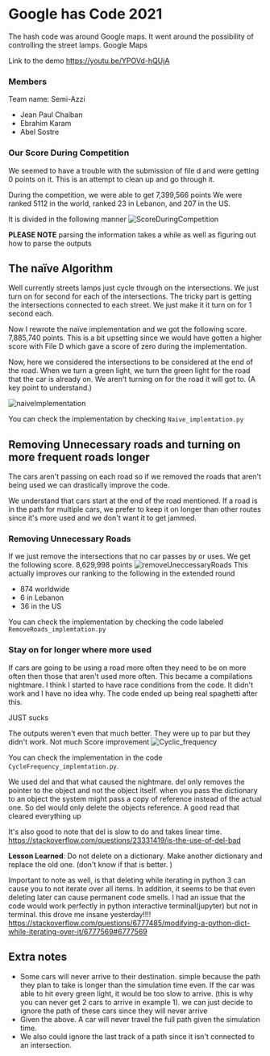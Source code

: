 # Google has Code 2021
The hash code was around Google maps. It went around the possibility of controlling the street lamps.
Google Maps

Link to the demo
https://youtu.be/YPOVd-hQUjA
### Members
Team name: Semi-Azzi

* Jean Paul Chaiban
* Ebrahim Karam
* Abel Sostre

### Our Score During Competition
We seemed to have a trouble with the submission of file d and were getting 0 points on it. This is an attempt to clean up and go through it.

During the competition, we were able to get
7,399,566 points
We were ranked 5112 in the world, ranked 23 in Lebanon, and 207 in the US.

It is divided in the following manner
![ScoreDuringCompetition](https://user-images.githubusercontent.com/10140799/109393997-aa544400-78f2-11eb-807e-50cb962b8cc3.png)

**PLEASE NOTE**
parsing the information takes a while as well as figuring out how to parse the outputs

## The naïve Algorithm
Well currently streets lamps just cycle through on the intersections. We just turn on for second for each of the intersections. The tricky part is getting the intersections connected to each street. We just make it it turn on for 1 second each.

Now I rewrote the naïve implementation and we got the following score. 7,885,740 points. This is a bit upsetting since we would have gotten a higher score with File D which gave a score of zero during the implementation.

Now, here we considered the intersections to be considered at the end of the road. When we turn a green light, we turn the green light for the road that the car is already on. We aren't turning on for the road it will got to. (A key point to understand.)

![naiveImplementation](https://user-images.githubusercontent.com/10140799/109394042-ec7d8580-78f2-11eb-9092-d8dc5b7254e6.png)

You can check the implementation by checking `Naive_implemtation.py`



## Removing Unnecessary roads and turning on more frequent roads longer
The cars aren't passing on each road so if we removed the roads that aren't being used we can drastically improve the code.

We understand that cars start at the end of the road mentioned.
If a road is in the path for multiple cars, we prefer to keep it on longer than other routes since it's more used and we don't want it to get jammed.

### Removing Unnecessary Roads
If we just remove the intersections that no car passes by or uses. We get the following score. 8,629,998 points
![removeUneccessaryRoads](https://user-images.githubusercontent.com/10140799/109398558-9ff27400-790b-11eb-8c64-abf0b38606d1.png)
This actually improves our ranking to the following in the extended round
* 874 worldwide
* 6 in Lebanon
* 36 in the US

You can check the implementation by checking the code labeled `RemoveRoads_implemtation.py`

### Stay on for longer where more used
If cars are going to be using a road more often they need to be on more often then those that aren't used more often. This became a compilations nightmare. I think I started to have race conditions from the code. It didn't work and I have no idea why. The code ended up being real spaghetti after this.

JUST sucks

The outputs weren't even that much better. They were up to par but they didn't work. Not much Score improvement
![Cyclic_frequency](https://user-images.githubusercontent.com/10140799/109406089-42c6e480-7944-11eb-8299-b05a13ddb6f1.png)

You can check the implementation in the code `CycleFrequency_implemtation.py`.

We used del and that what caused the nightmare. del only removes the pointer to the object and not the object itself. when you pass the dictionary to an object the system might pass a copy of reference instead of the actual one. So del would only delete the objects reference.
A good read that cleared everything up

It's also good to note that del is slow to do and takes linear time.
https://stackoverflow.com/questions/23331419/is-the-use-of-del-bad

**Lesson Learned**: Do not delete on a dictionary. Make another dictionary and replace the old one. (don't know if that is better. )

Important to note as well, is that deleting while iterating in python 3 can cause you to not iterate over all items.
In addition, it seems to be that even deleting later can cause permanent code smells. I had an issue that the code would work perfectly in python interactive terminal(jupyter) but not in terminal. this drove me insane yesterday!!!!
https://stackoverflow.com/questions/6777485/modifying-a-python-dict-while-iterating-over-it/6777569#6777569




## Extra notes
* Some cars will never arrive to their destination. simple because the path they plan to take is longer than the simulation time even. If the car was able to hit every green light, it would be too slow to arrive. (this is why you can never get 2 cars to arrive in example 1). we can just decide to ignore the path of these cars since they will never arrive
* Given the above. A car will never travel the full path given the simulation time.
* We also could ignore the last track of a path since it isn't connected to an intersection.
